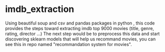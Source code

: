 # imdb_extraction
Using beautiful soup and csv and pandas packages in python , this code provides the steps toward extracting imdb top 9000 movies (title, genre, rating, director ...)
The  next step would be to preprocess this data and start discovering sklearn models that will help us recommand movies, you can see this in repo named "recommandation system for movies".
